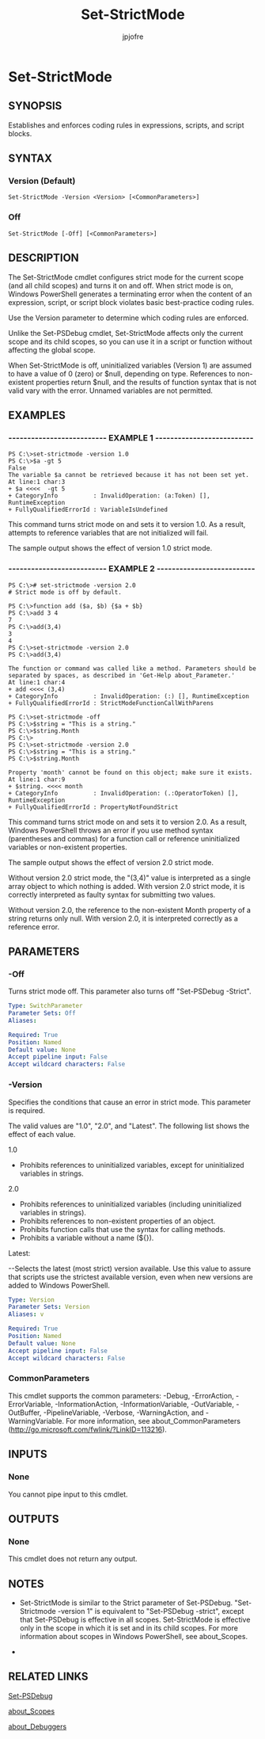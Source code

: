 ﻿---
author: jpjofre
description: 
external help file: System.Management.Automation.dll-Help.xml
keywords: powershell, cmdlet
manager: carolz
ms.date: 2016-09-20
ms.prod: powershell
ms.technology: powershell
ms.topic: reference
online version: http://go.microsoft.com/fwlink/?LinkID=113450
schema: 2.0.0
title: Set-StrictMode
---

# Set-StrictMode
## SYNOPSIS
Establishes and enforces coding rules in expressions, scripts, and script blocks.
## SYNTAX

### Version (Default)
```
Set-StrictMode -Version <Version> [<CommonParameters>]
```

### Off
```
Set-StrictMode [-Off] [<CommonParameters>]
```

## DESCRIPTION
The Set-StrictMode cmdlet configures strict mode for the current scope (and all child scopes) and turns it on and off.
When strict mode is on, Windows PowerShell generates a terminating error when the content of an expression, script, or script block violates basic best-practice coding rules.

Use the Version parameter to determine which coding rules are enforced.

Unlike the Set-PSDebug cmdlet, Set-StrictMode affects only the current scope and its child scopes, so you can use it in a script or function without affecting the global scope.

When Set-StrictMode is off, uninitialized variables (Version 1) are assumed to have a value of 0 (zero) or $null, depending on type.
References to non-existent properties return $null, and the results of function syntax that is not valid vary with the error.
Unnamed variables are not permitted.
## EXAMPLES

### -------------------------- EXAMPLE 1 --------------------------
```
PS C:\>set-strictmode -version 1.0
PS C:\>$a -gt 5
False
The variable $a cannot be retrieved because it has not been set yet.
At line:1 char:3
+ $a <<<<  -gt 5
+ CategoryInfo          : InvalidOperation: (a:Token) [], RuntimeException
+ FullyQualifiedErrorId : VariableIsUndefined
```

This command turns strict mode on and sets it to version 1.0.
As a result, attempts to reference variables that are not initialized will fail.

The sample output shows the effect of version 1.0 strict mode.
### -------------------------- EXAMPLE 2 --------------------------
```
PS C:\># set-strictmode -version 2.0
# Strict mode is off by default.

PS C:\>function add ($a, $b) {$a + $b}
PS C:\>add 3 4
7
PS C:\>add(3,4)
3
4
PS C:\>set-strictmode -version 2.0
PS C:\>add(3,4)

The function or command was called like a method. Parameters should be separated by spaces, as described in 'Get-Help about_Parameter.'
At line:1 char:4
+ add <<<< (3,4)
+ CategoryInfo          : InvalidOperation: (:) [], RuntimeException
+ FullyQualifiedErrorId : StrictModeFunctionCallWithParens

PS C:\>set-strictmode -off
PS C:\>$string = "This is a string."
PS C:\>$string.Month
PS C:\>
PS C:\>set-strictmode -version 2.0
PS C:\>$string = "This is a string."
PS C:\>$string.Month

Property 'month' cannot be found on this object; make sure it exists.
At line:1 char:9
+ $string. <<<< month
+ CategoryInfo          : InvalidOperation: (.:OperatorToken) [], RuntimeException
+ FullyQualifiedErrorId : PropertyNotFoundStrict
```

This command turns strict mode on and sets it to version 2.0.
As a result, Windows PowerShell throws an error if you use method syntax (parentheses and commas) for a function call or reference uninitialized variables or non-existent properties.

The sample output shows the effect of version 2.0 strict mode.

Without version 2.0 strict mode, the "(3,4)" value is interpreted as a single array object to which nothing is added.
With version 2.0 strict mode, it is correctly interpreted as faulty syntax for submitting two values.

Without version 2.0, the reference to the non-existent Month property of a string returns only null.
With version 2.0, it is interpreted correctly as a reference error.
## PARAMETERS

### -Off
Turns strict mode off.
This parameter also turns off "Set-PSDebug -Strict".

```yaml
Type: SwitchParameter
Parameter Sets: Off
Aliases: 

Required: True
Position: Named
Default value: None
Accept pipeline input: False
Accept wildcard characters: False
```

### -Version
Specifies the conditions that cause an error in strict mode.
This parameter is required.

The valid values are "1.0", "2.0", and "Latest".
The following list shows the effect of each value.

1.0

- Prohibits references to uninitialized variables, except for uninitialized variables in strings.

2.0

- Prohibits references to uninitialized variables (including uninitialized variables in strings).
- Prohibits references to non-existent properties of an object.
- Prohibits function calls that use the syntax for calling methods.
- Prohibits a variable without a name (${}).

Latest:

--Selects the latest (most strict) version available.  Use this value to assure that scripts use the strictest available version, even when new versions are added to Windows PowerShell.

```yaml
Type: Version
Parameter Sets: Version
Aliases: v

Required: True
Position: Named
Default value: None
Accept pipeline input: False
Accept wildcard characters: False
```

### CommonParameters
This cmdlet supports the common parameters: -Debug, -ErrorAction, -ErrorVariable, -InformationAction, -InformationVariable, -OutVariable, -OutBuffer, -PipelineVariable, -Verbose, -WarningAction, and -WarningVariable. For more information, see about_CommonParameters (http://go.microsoft.com/fwlink/?LinkID=113216).
## INPUTS

### None
You cannot pipe input to this cmdlet.
## OUTPUTS

### None
This cmdlet does not return any output.
## NOTES
* Set-StrictMode is similar to the Strict parameter of Set-PSDebug. "Set-Strictmode -version 1" is equivalent to "Set-PSDebug -strict", except that Set-PSDebug is effective in all scopes. Set-StrictMode is effective only in the scope in which it is set and in its child scopes. For more information about scopes in Windows PowerShell, see about_Scopes.

*
## RELATED LINKS

[Set-PSDebug](.\Set-PSDebug.md)

[about_Scopes](about_Scopes.md)

[about_Debuggers]()

